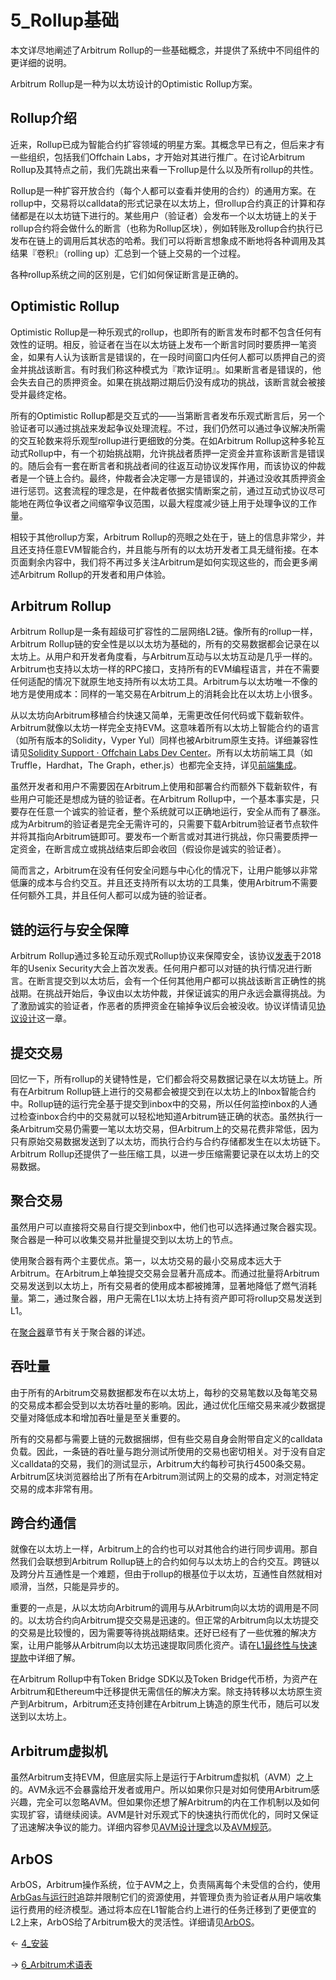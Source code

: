 # 5_Rollup基础


本文详尽地阐述了Arbitrum Rollup的一些基础概念，并提供了系统中不同组件的更详细的说明。

Arbitrum Rollup是一种为以太坊设计的Optimistic Rollup方案。

## Rollup介绍
近来，Rollup已成为智能合约扩容领域的明星方案。其概念早已有之，但后来才有一些组织，包括我们Offchain Labs，才开始对其进行推广。在讨论Arbitrum Rollup及其特点之前，我们先跳出来看一下rollup是什么以及所有rollup的共性。

Rollup是一种扩容开放合约（每个人都可以查看并使用的合约）的通用方案。在rollup中，交易将以calldata的形式记录在以太坊上，但rollup合约真正的计算和存储都是在以太坊链下进行的。某些用户（验证者）会发布一个以太坊链上的关于rollup合约将会做什么的断言（也称为Rollup区块），例如转账及rollup合约执行已发布在链上的调用后其状态的哈希。我们可以将断言想象成不断地将各种调用及其结果『卷积』（rolling up）汇总到一个链上交易的一个过程。

各种rollup系统之间的区别是，它们如何保证断言是正确的。


## Optimistic Rollup
Optimistic Rollup是一种乐观式的rollup，也即所有的断言发布时都不包含任何有效性的证明。相反，验证者在当在以太坊链上发布一个断言时同时要质押一笔资金，如果有人认为该断言是错误的，在一段时间窗口内任何人都可以质押自己的资金并挑战该断言。有时我们称这种模式为『欺诈证明』。如果断言者是错误的，他会失去自己的质押资金。如果在挑战期过期后仍没有成功的挑战，该断言就会被接受并最终定格。

所有的Optimistic Rollup都是交互式的——当第断言者发布乐观式断言后，另一个验证者可以通过挑战来发起争议处理流程。不过，我们仍然可以通过争议解决所需的交互轮数来将乐观型rollup进行更细致的分类。在如Arbitrum Rollup这种多轮互动式Rollup中，有一个初始挑战期，允许挑战者质押一定资金并宣称该断言是错误的。随后会有一套在断言者和挑战者间的往返互动协议发挥作用，而该协议的仲裁者是一个链上合约。最终，仲裁者会决定哪一方是错误的，并通过没收其质押资金进行惩罚。这套流程的理念是，在仲裁者依据实情断案之前，通过互动式协议尽可能地在两位争议者之间缩窄争议范围，以最大程度减少链上用于处理争议的工作量。

相较于其他rollup方案，Arbitrum Rollup的亮眼之处在于，链上的信息非常少，并且还支持任意EVM智能合约，并且能与所有的以太坊开发者工具无缝衔接。在本页面剩余内容中，我们将不再过多关注Arbitrum是如何实现这些的，而会更多阐述Arbitrum Rollup的开发者和用户体验。

## Arbitrum Rollup
Arbitrum Rollup是一条有超级可扩容性的二层网络L2链。像所有的rollup一样，Arbitrum Rollup链的安全性是以以太坊为基础的，所有的交易数据都会记录在以太坊上。从用户和开发者角度看，与Arbitrum互动与以太坊互动是几乎一样的。Arbitrum也支持以太坊一样的RPC接口，支持所有的EVM编程语言，并在不需要任何适配的情况下就原生地支持所有以太坊工具。Arbitrum与以太坊唯一不像的地方是使用成本：同样的一笔交易在Arbitrum上的消耗会比在以太坊上小很多。

从以太坊向Arbitrum移植合约快速又简单，无需更改任何代码或下载新软件。Arbitrum就像以太坊一样完全支持EVM。这意味着所有以太坊上智能合约的语言（如所有版本的Solidity，Vyper Yul）同样也被Arbitrum原生支持。详细兼容性请见[Solidity Support · Offchain Labs Dev Center](https://developer.offchainlabs.com/docs/Solidity_Support)。所有以太坊前端工具（如Truffle，Hardhat，The Graph，ether.js）也都完全支持，详见[前端集成](./前端集成.md)。

虽然开发者和用户不需要因在Arbitrum上使用和部署合约而额外下载新软件，有些用户可能还是想成为链的验证者。在Arbitrum Rollup中，一个基本事实是，只要存在任意一个诚实的验证者，整个系统就可以正确地运行，安全从而有了暴涨。成为Arbitrum的验证者是完全无需许可的，只需要下载Arbitrum验证者节点软件并将其指向Arbitrum链即可。要发布一个断言或对其进行挑战，你只需要质押一定资金，在断言成立或挑战结束后即会收回（假设你是诚实的验证者）。

简而言之，Arbitrum在没有任何安全问题与中心化的情况下，让用户能够以非常低廉的成本与合约交互。并且还支持所有以太坊的工具集，使用Arbitrum不需要任何额外工具，并且任何人都可以成为链的验证者。

## 链的运行与安全保障
Arbitrum Rollup通过多轮互动乐观式Rollup协议来保障安全，该协议[发表](https://www.usenix.org/conference/usenixsecurity18/presentation/kalodner)于2018年的Usenix Security大会上首次发表。任何用户都可以对链的执行情况进行断言。在断言提交到以太坊后，会有一个任何其他用户都可以挑战该断言正确性的挑战期。在挑战开始后，争议由以太坊仲裁，并保证诚实的用户永远会赢得挑战。为了激励诚实的验证者，作恶者的质押资金在输掉争议后会被没收。协议详情请见[协议设计](./协议设计.md)这一章。

## 提交交易
回忆一下，所有rollup的关键特性是，它们都会将交易数据记录在以太坊链上。所有在Arbitrum Rollup链上进行的交易都会被提交到在以太坊上的Inbox智能合约中。Rollup链的运行完全基于提交到inbox中的交易，所以任何监控inbox的人通过检查inbox合约中的交易就可以轻松地知道Arbitrum链正确的状态。虽然执行一条Arbitrum交易仍需要一笔以太坊交易，但Arbitrum上的交易花费非常低，因为只有原始交易数据发送到了以太坊，而执行合约与合约存储都发生在以太坊链下。Arbitrum Rollup还提供了一些压缩工具，以进一步压缩需要记录在以太坊上的交易数据。


## 聚合交易
虽然用户可以直接将交易自行提交到inbox中，他们也可以选择通过聚合器实现。聚合器是一种可以收集交易并批量提交到以太坊上的节点。

使用聚合器有两个主要优点。第一，以太坊交易的最小交易成本远大于Arbitrum。在Arbitrum上单独提交交易会显著升高成本。而通过批量将Arbitrum交易发送到以太坊上，所有交易者的使用成本都被摊薄，显著地降低了燃气消耗量。第二，通过聚合器，用户无需在L1以太坊上持有资产即可将rollup交易发送到L1。

在[聚合器](./聚合器.md)章节有关于聚合器的详述。


## 吞吐量
由于所有的Arbitrum交易数据都发布在以太坊上，每秒的交易笔数以及每笔交易的交易成本都会受到以太坊吞吐量的影响。因此，通过优化压缩交易来减少数据提交量对降低成本和增加吞吐量是至关重要的。

所有的交易都与需要上链的元数据捆绑，但有些交易自身会附带自定义的calldata负载。因此，一条链的吞吐量与跑分测试所使用的交易也密切相关。对于没有自定义calldata的交易，我们的测试显示，Arbitrum大约每秒可执行4500条交易。Arbitrum区块浏览器给出了所有在Arbitrum测试网上的交易的成本，对测定特定交易的成本非常有用。

## 跨合约通信
就像在以太坊上一样，Arbitrum上的合约也可以对其他合约进行同步调用。那自然我们会联想到Arbitrum Rollup链上的合约如何与以太坊上的合约交互。跨链以及跨分片互通性是一个难题，但由于rollup的根基位于以太坊，互通性自然就相对顺滑，当然，只能是异步的。

重要的一点是，从以太坊向Arbitrum的调用与从Arbitrum向以太坊的调用是不同的。以太坊合约向Arbitrum提交交易是迅速的。但正常的Arbitrum向以太坊提交的交易是比较慢的，因为需要等待挑战期结束。还好已经有了一些优雅的解决方案，让用户能够从Arbitrum向以太坊迅速提取同质化资产。请在[L1最终性与快速提款](./L1最终性与快速提款.md)中详细了解。

在Arbitrum Rollup中有Token Bridge SDK以及Token Bridge代币桥，为资产在Arbitrum和Ethereum中迁移提供无需信任的解决方案。除支持转移以太坊原生资产到Arbitrum，Arbitrum还支持创建在Arbitrum上铸造的原生代币，随后可以发送到以太坊上。

## Arbitrum虚拟机
虽然Arbitrum支持EVM，但底层实际上是运行于Arbitrum虚拟机（AVM）之上的。AVM永远不会暴露给开发者或用户。所以如果你只是对如何使用Arbitrum感兴趣，完全可以忽略AVM。但如果你还想了解Arbitrum的内在工作机制以及如何实现扩容，请继续阅读。AVM是针对乐观式下的快速执行而优化的，同时又保证了迅速解决争议的能力。详细内容参见[AVM设计理念](./AVM设计理念.md)以及[AVM规范](../7_杂项/AVM规范.md)。

## ArbOS
ArbOS，Arbitrum操作系统，位于AVM之上，负责隔离每个未受信的合约，使用[ArbGas与运行时](../5_与以太坊相比的不同点/5_ArbGas与运行时.md)追踪并限制它们的资源使用，并管理负责为验证者从用户端收集运行费用的经济模型。通过将本应在L1智能合约上进行的任务迁移到了更便宜的L2上来，ArbOS给了Arbitrum极大的灵活性。详细请见[ArbOS](../7_杂项/2_ArbOS.md)。


← [4_安装](4_安装.md)

→ [6_Arbitrum术语表](6_Arbitrum术语表.md)